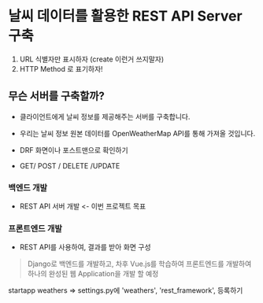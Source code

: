 # 날씨 데이터를 활용한 REST API Server 구축
1. URL 식별자만 표시하자 (create 이런거 쓰지말자)
2. HTTP Method 로 표기하자!

## 무슨 서버를 구축할까?
- 클라이언트에게 날씨 정보를 제공해주는 서버를 구축합니다.
- 우리는 날씨 정보 원본 데이터를 OpenWeatherMap API를 통해 가져올 것입니다.

- DRF 화면이나 포스트맨으로 확인하기
- GET/ POST / DELETE /UPDATE

### 백엔드 개발
- REST API 서버 개발 <- 이번 프로젝트 목표

### 프론트엔드 개발
- REST API를 사용하여, 결과를 받아 화면 구성

> Django로 백엔드를 개발하고, 차후 Vue.js를 학습하여 프론트엔드를 개발하여 하나의 완성된 웹 Application을 개발 할 예정



startapp weathers => settings.py에  'weathers', 'rest_framework', 등록하기